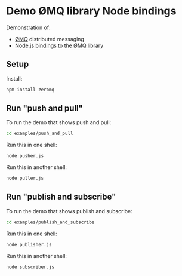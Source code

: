 # Demo ØMQ library Node bindings

Demonstration of:

  * [ØMQ](http://zeromq.org/) distributed messaging
  * [Node.js bindings to the ØMQ library](https://github.com/zeromq/zeromq.js/)


## Setup

Install:

```sh
npm install zeromq
```


## Run "push and pull"

To run the demo that shows push and pull:

```sh
cd examples/push_and_pull
```

Run this in one shell:

```sh
node pusher.js
```

Run this in another shell:

```sh
node puller.js
```


## Run "publish and subscribe"

To run the demo that shows publish and subscribe:

```sh
cd examples/publish_and_subscribe
```

Run this in one shell:

```sh
node publisher.js
```

Run this in another shell:

```sh
node subscriber.js
```

